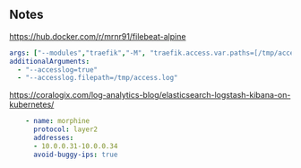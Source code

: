 ## Notes
https://hub.docker.com/r/mrnr91/filebeat-alpine

```yaml
args: ["--modules","traefik","-M", "traefik.access.var.paths=[/tmp/access.log]"]
additionalArguments:
  - "--accesslog=true"
  - "--accesslog.filepath=/tmp/access.log"

```

https://coralogix.com/log-analytics-blog/elasticsearch-logstash-kibana-on-kubernetes/

```yaml
    - name: morphine
      protocol: layer2
      addresses:
      - 10.0.0.31-10.0.0.34
      avoid-buggy-ips: true
```
